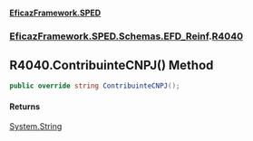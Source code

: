 #### [EficazFramework.SPED](EficazFrameworkSPED.md 'EficazFramework SPED')
### [EficazFramework.SPED.Schemas.EFD_Reinf](EficazFramework.SPED.Schemas.EFD_Reinf.md 'EficazFramework.SPED.Schemas.EFD_Reinf').[R4040](EficazFramework.SPED.Schemas.EFD_Reinf/R4040.md 'EficazFramework.SPED.Schemas.EFD_Reinf.R4040')

## R4040.ContribuinteCNPJ() Method

```csharp
public override string ContribuinteCNPJ();
```

#### Returns
[System.String](https://docs.microsoft.com/en-us/dotnet/api/System.String 'System.String')